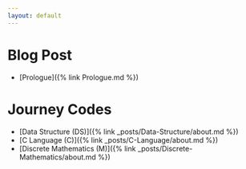 ```yaml
---
layout: default
---
```

# Blog Post
* [Prologue]({% link Prologue.md %})

# Journey Codes
* [Data Structure (DS)]({% link _posts/Data-Structure/about.md %})
* [C Language (C)]({% link _posts/C-Language/about.md %})
* [Discrete Mathematics (M)]({% link _posts/Discrete-Mathematics/about.md %})
